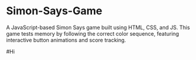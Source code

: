 # Simon-Says-Game
A JavaScript-based Simon Says game built using HTML, CSS, and JS. This game tests memory by following the correct color sequence, featuring interactive button animations and score tracking.

#Hi
